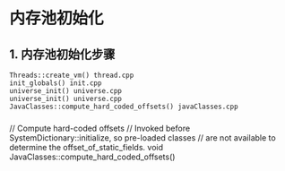 # 内存池初始化

## 1. 内存池初始化步骤
`Threads::create_vm() thread.cpp` </br>
`init_globals() init.cpp` </br>
`universe_init() universe.cpp` </br>
`universe_init() universe.cpp` </br>
`JavaClasses::compute_hard_coded_offsets() javaClasses.cpp` </br>

###


// Compute hard-coded offsets
// Invoked before SystemDictionary::initialize, so pre-loaded classes
// are not available to determine the offset_of_static_fields.
void JavaClasses::compute_hard_coded_offsets()